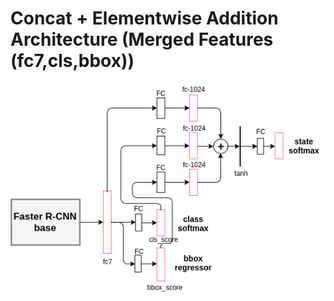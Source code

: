 # Concat + Elementwise Addition Architecture (Merged Features (fc7,cls,bbox))
![alt text](../images/Rnn_fc7_cls_bbox.png "Network Diagram")
